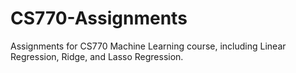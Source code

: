 # CS770-Assignments
Assignments for CS770 Machine Learning course, including Linear Regression, Ridge, and Lasso Regression.
